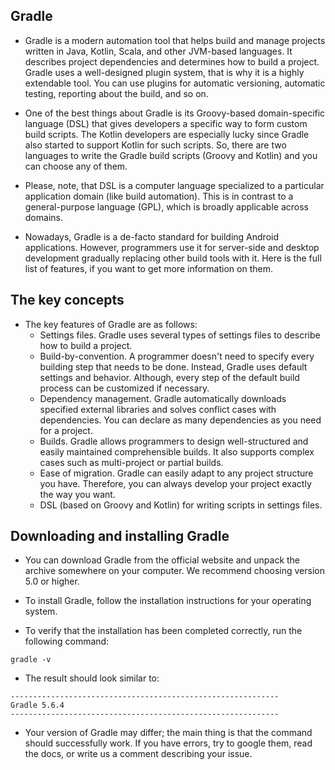 ## Gradle
- Gradle is a modern automation tool that helps build and manage projects written in Java, Kotlin, Scala, and other JVM-based languages. It describes project dependencies and determines how to build a project. Gradle uses a well-designed plugin system, that is why it is a highly extendable tool. You can use plugins for automatic versioning, automatic testing, reporting about the build, and so on.

- One of the best things about Gradle is its Groovy-based domain-specific language (DSL) that gives developers a specific way to form custom build scripts. The Kotlin developers are especially lucky since Gradle also started to support Kotlin for such scripts. So, there are two languages to write the Gradle build scripts (Groovy and Kotlin) and you can choose any of them.

- Please, note, that DSL is a computer language specialized to a particular application domain (like build automation). This is in contrast to a general-purpose language (GPL), which is broadly applicable across domains.

- Nowadays, Gradle is a de-facto standard for building Android applications. However, programmers use it for server-side and desktop development gradually replacing other build tools with it. Here is the full list of features, if you want to get more information on them.

## The key concepts
- The key features of Gradle are as follows:
  - Settings files. Gradle uses several types of settings files to describe how to build a project.
  - Build-by-convention. A programmer doesn't need to specify every building step that needs to be done. Instead, Gradle uses default settings and behavior. Although, every step of the default build process can be customized if necessary.
  - Dependency management. Gradle automatically downloads specified external libraries and solves conflict cases with dependencies. You can declare as many dependencies as you need for a project.
  - Builds. Gradle allows programmers to design well-structured and easily maintained comprehensible builds. It also supports complex cases such as multi-project or partial builds.
  - Ease of migration. Gradle can easily adapt to any project structure you have. Therefore, you can always develop your project exactly the way you want.
  - DSL (based on Groovy and Kotlin) for writing scripts in settings files.

## Downloading and installing Gradle
- You can download Gradle from the official website and unpack the archive somewhere on your computer. We recommend choosing version 5.0 or higher.

- To install Gradle, follow the installation instructions for your operating system.

- To verify that the installation has been completed correctly, run the following command:
```
gradle -v
```
- The result should look similar to:
```
------------------------------------------------------------
Gradle 5.6.4
------------------------------------------------------------
```

- Your version of Gradle may differ; the main thing is that the command should successfully work. If you have errors, try to google them, read the docs, or write us a comment describing your issue.
